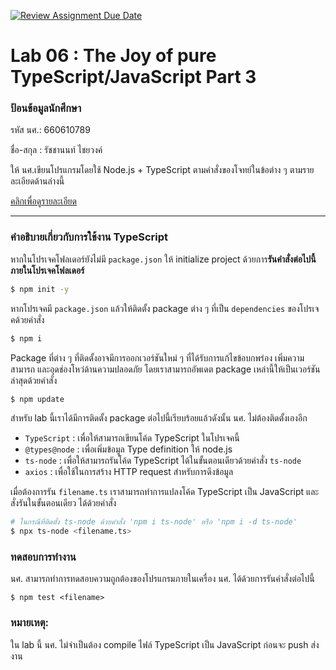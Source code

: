 [![Review Assignment Due Date](https://classroom.github.com/assets/deadline-readme-button-22041afd0340ce965d47ae6ef1cefeee28c7c493a6346c4f15d667ab976d596c.svg)](https://classroom.github.com/a/ptwfhEPC)
# Lab 06 : The Joy of pure TypeScript/JavaScript Part 3

### ป้อนข้อมูลนักศึกษา

รหัส นศ.: 660610789

ชื่อ-สกุล : รัชชานนท์ ไชยวงค์

ให้ นศ.เขียนโปรแกรมโดยใช้ Node.js + TypeScript ตามคำสั่งของโจทย์ในข้อต่าง ๆ ตามรายละเอียดด้านล่างนี้

[คลิกเพื่อดูรายละเอียด](https://o365cmu-my.sharepoint.com/:b:/g/personal/dome_potikanond_cmu_ac_th/EUzDKZepCp9Gsj5rsqYFRLYBaG_BsNIheMRtFGcZMp96ug?e=iXKn9C)

---

### คำอธิบายเกี่ยวกับการใช้งาน TypeScript

หากในโปรเจคโฟลเดอร์ยังไม่มี `package.json` ให้ initialize project ด้วยการ**รันคำสั่งต่อไปนี้ภายในโปรเจคโฟลเดอร์**

```bash
$ npm init -y
```

หากโปรเจคมี `package.json` แล้วให้ติดตั้ง package ต่าง ๆ ที่เป็น `dependencies` ของโปรเจคด้วยคำสั่ง

```bash
$ npm i
```

Package ที่ต่าง ๆ ที่ติดตั้งอาจมีการออกเวอร์ชันใหม่ ๆ ที่ได้รับการแก้ไขข้อบกพร่อง เพิ่มความสามารถ และอุดช่องโหว่ด้านความปลอดภัย โดยเราสามารถอัพเดต package เหล่านี้ให้เป็นเวอร์ชันล่าสุดด้วยคำสั่ง

```bash
$ npm update
```

สำหรับ lab นี้เราได้มีการติดตั้ง package ต่อไปนี้เรียบร้อยแล้วดังนั้น นศ. ไม่ต้องติดตั้งเองอีก

- `TypeScript` : เพื่อให้สามารถเขียนโค้ด TypeScript ในโปรเจคนี้
- `@types@node` : เพื่อเพิ่มข้อมูล Type definition ให้ node.js
- `ts-node` : เพื่อให้สามารถรันโค้ด TypeScript ได้ในขั้นตอนเดียวด้วยคำสั่ง `ts-node`
- `axios` : เพื่อใช้ในการสร้าง HTTP request สำหรับการดึงข้อมูล

เมื่อต้องการรัน `filename.ts` เราสามารถทำการแปลงโค้ด TypeScript เป็น JavaScript และสั่งรันในขั้นตอนเดียว ได้ด้วยคำสั่ง

```bash
# ในกรณีที่ติดตั้ง ts-node ด้วยคำสั่ง 'npm i ts-node' หรือ 'npm i -d ts-node'
$ npx ts-node <filename.ts>
```

### ทดสอบการทำงาน

นศ. สามารถทำการทดสอบความถูกต้องของโปรแกรมภายในเครื่อง นศ. ได้ด้วยการรันคำสั่งต่อไปนี้

```base
$ npm test <filename>
```

### หมายเหตุ:

ใน lab นี้ นศ. ไม่จำเป็นต้อง compile ไฟล์ TypeScript เป็น JavaScript ก่อนจะ push ส่งงาน
